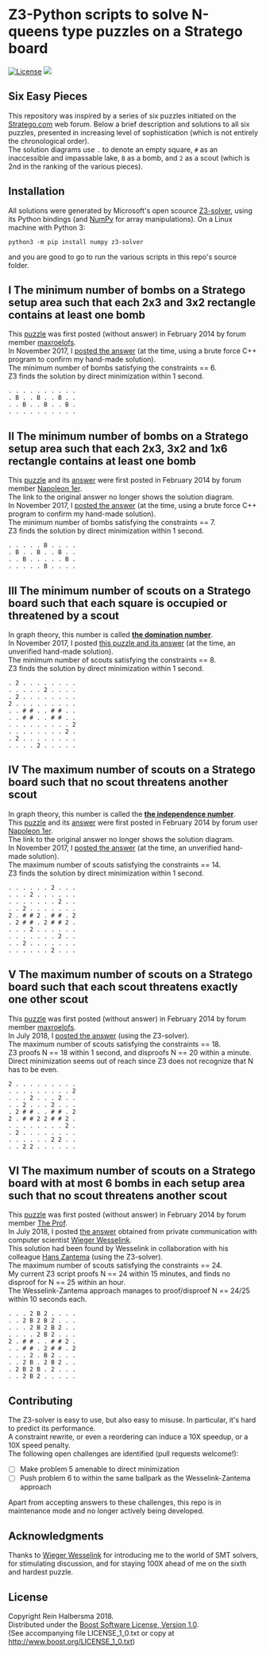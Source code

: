 Z3-Python scripts to solve N-queens type puzzles on a Stratego board
====================================================================

[![License](https://img.shields.io/badge/license-Boost-blue.svg)](https://opensource.org/licenses/BSL-1.0)
[![](https://tokei.rs/b1/github/rhalbersma/zed)](https://github.com/rhalbersma/zed)

Six Easy Pieces
---------------

This repository was inspired by a series of six puzzles initiated on the [Stratego.com](http://forum.stratego.com/topic/1134-stratego-quizz-and-training-forum/) web forum. Below a brief description and solutions to all six puzzles, presented in increasing level of sophistication (which is not entirely the chronological order).  
The solution diagrams use `.` to denote an empty square, `#` as an inaccessible and impassable lake, `B` as a bomb, and `2` as a scout (which is 2nd in the ranking of the various pieces).

Installation
------------

All solutions were generated by Microsoft's open scource [Z3-solver](https://github.com/Z3Prover/z3), using its Python bindings (and [NumPy](http://www.numpy.org/) for array manipulations). On a Linux machine with Python 3:

    python3 -m pip install numpy z3-solver

and you are good to go to run the various scripts in this repo's source folder.

I The minimum number of bombs on a Stratego setup area such that each 2x3 and 3x2 rectangle contains at least one bomb
----------------------------------------------------------------------------------------------------------------------

This [puzzle](http://forum.stratego.com/topic/1134-stratego-quizz-and-training-forum/?p=11667) was first posted (without answer) in February 2014 by forum member [maxroelofs](http://forum.stratego.com/user/489-maxroelofs/).  
In November 2017, I [posted the answer](http://forum.stratego.com/topic/1134-stratego-quizz-and-training-forum/?p=441746) (at the time, using a brute force C++ program to confirm my hand-made solution).  
The minimum number of bombs satisfying the constraints == 6.  
Z3 finds the solution by direct minimization within 1 second.  

    . . . . . . . . . .
    . B . . B . . B . .
    . . B . . B . . B .
    . . . . . . . . . .

II The minimum number of bombs on a Stratego setup area such that each 2x3, 3x2 and 1x6 rectangle contains at least one bomb
----------------------------------------------------------------------------------------------------------------------------

This [puzzle](http://forum.stratego.com/topic/1134-stratego-quizz-and-training-forum/?p=11661) and its [answer](http://forum.stratego.com/topic/1146-stratego-quizz-and-training-forum-answers/?p=11813) were first posted in February 2014 by forum member [Napoleon 1er](http://forum.stratego.com/user/791-napoleon-1er/).  
The link to the original answer no longer shows the solution diagram.  
In November 2017, I [posted the answer](http://forum.stratego.com/topic/1134-stratego-quizz-and-training-forum/?p=441745) (at the time, using a brute force C++ program to confirm my hand-made solution).  
The minimum number of bombs satisfying the constraints == 7.  
Z3 finds the solution by direct minimization within 1 second.  

    . . . . . B . . . .
    . B . . B . . B . .
    . . B . . . . . B .
    . . . . . B . . . .

III The minimum number of scouts on a Stratego board such that each square is occupied or threatened by a scout   
---------------------------------------------------------------------------------------------------------------

In graph theory, this number is called [**the domination number**](https://en.wikipedia.org/wiki/Dominating_set).  
In November 2017, I posted [this puzzle and its answer](http://forum.stratego.com/topic/1134-stratego-quizz-and-training-forum/?p=441845) (at the time, an unverified hand-made solution).  
The minimum number of scouts satisfying the constraints == 8.  
Z3 finds the solution by direct minimization within 1 second.  

    . 2 . . . . . . . .
    . . . . . 2 . . . .
    . 2 . . . . . . . .
    2 . . . . . . . . .
    . . # # . . # # . .
    . . # # . . # # . .
    . . . . . . . . . 2
    . . . . . . . . 2 .
    . 2 . . . . . . . .
    . . . . 2 . . . . .

IV The maximum number of scouts on a Stratego board such that no scout threatens another scout
----------------------------------------------------------------------------------------------

In graph theory, this number is called the [**the independence number**](https://en.wikipedia.org/wiki/Independent_set_(graph_theory)).  
This [puzzle](http://forum.stratego.com/topic/1134-stratego-quizz-and-training-forum/?p=11659) and its [answer](http://forum.stratego.com/topic/1146-stratego-quizz-and-training-forum-answers/?p=11812) were first posted in February 2014 by forum user [Napoleon 1er](http://forum.stratego.com/user/791-napoleon-1er/).  
The link to the original answer no longer shows the solution diagram.  
In November 2017, I [posted the answer](http://forum.stratego.com/topic/1134-stratego-quizz-and-training-forum/?p=441750) (at the time, an unverified hand-made solution).  
The maximum number of scouts satisfying the constraints == 14.  
Z3 finds the solution by direct minimization within 1 second.  

    . . . . . . 2 . . .
    . . . 2 . . . . . .
    . . . . . . . 2 . .
    . . 2 . . . . . . .
    2 . # # 2 . # # . 2
    . 2 # # . 2 # # 2 .
    . . . 2 . . . . . .
    . . . . . . . 2 . .
    . . 2 . . . . . . .
    . . . . . . 2 . . .

V The maximum number of scouts on a Stratego board such that each scout threatens exactly one other scout
---------------------------------------------------------------------------------------------------------

This [puzzle](http://forum.stratego.com/topic/1134-stratego-quizz-and-training-forum/?p=11670) was first posted (without answer) in February 2014 by forum member [maxroelofs](http://forum.stratego.com/user/489-maxroelofs/).  
In July 2018, I [posted the answer](http://forum.stratego.com/topic/1134-stratego-quizz-and-training-forum/?p=457225) (using the Z3-solver).  
The maximum number of scouts satisfying the constraints == 18.  
Z3 proofs N == 18 within 1 second, and disproofs N == 20 within a minute.  
Direct minimization seems out of reach since Z3 does not recognize that N has to be even.  

    2 . . . . . . . . .
    . . . . . . . . . 2
    . . . 2 . . . 2 . .
    . . 2 . . . 2 . . .
    . 2 # # . . # # . 2
    2 . # # 2 2 # # 2 .
    . . . . . . . . 2 .
    . 2 . . . . . . . .
    . . . . . . 2 2 . .
    . . 2 2 . . . . . .

VI The maximum number of scouts on a Stratego board with at most 6 bombs in each setup area such that no scout threatens another scout   
--------------------------------------------------------------------------------------------------------------------------------------

This [puzzle](http://forum.stratego.com/topic/1134-stratego-quizz-and-training-forum/?p=11671) was first posted (without answer) in February 2014 by forum member [The Prof](http://forum.stratego.com/user/572-the-prof/).  
In July 2018, I posted [the answer](http://forum.stratego.com/topic/1134-stratego-quizz-and-training-forum/?p=458177) obtained from private communication with computer scientist [Wieger Wesselink](http://www.win.tue.nl/~wieger/).  
This solution had been found by Wesselink in collaboration with his colleague [Hans Zantema](https://www.win.tue.nl/~hzantema/) (using the Z3-solver).  
The maximum number of scouts satisfying the constraints == 24.  
My current Z3 script proofs N == 24 within 15 minutes, and finds no disproof for N == 25 within an hour.  
The Wesselink-Zantema approach manages to proof/disproof N == 24/25 within 10 seconds each.

    . . . 2 B 2 . . . . 
    . . 2 B 2 B 2 . . . 
    . . . 2 B 2 B 2 . . 
    . . . . 2 B 2 . . . 
    2 . # # . . # # 2 . 
    . . # # . 2 # # . 2 
    . . . 2 . B 2 . . . 
    . . 2 B . 2 B 2 . . 
    . 2 B 2 B . 2 . . . 
    . . 2 B 2 . . . . .

Contributing
------------

The Z3-solver is easy to use, but also easy to misuse.  In particular, it's hard to predict its performance.  
A constraint rewrite, or even a reordering can induce a 10X speedup, or a 10X speed penalty.  
The following open challenges are identified (pull requests welcome!):
- [ ] Make problem 5 amenable to direct minimization
- [ ] Push problem 6 to within the same ballpark as the Wesselink-Zantema approach

Apart from accepting answers to these challenges, this repo is in maintenance mode and no longer actively being developed.

Acknowledgments
---------------

Thanks to [Wieger Wesselink](http://www.win.tue.nl/~wieger/) for introducing me to the world of SMT solvers, for stimulating discussion, and for staying 100X ahead of me on the sixth and hardest puzzle.

License
-------

Copyright Rein Halbersma 2018.  
Distributed under the [Boost Software License, Version 1.0](http://www.boost.org/users/license.html).  
(See accompanying file LICENSE_1_0.txt or copy at http://www.boost.org/LICENSE_1_0.txt)
